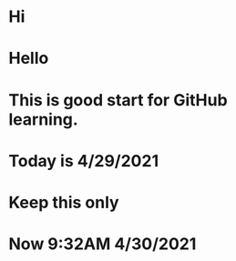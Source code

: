 # Hi

# Hello
# This is good start for GitHub learning.
# Today is 4/29/2021
# Keep this only
# Now 9:32AM 4/30/2021 
